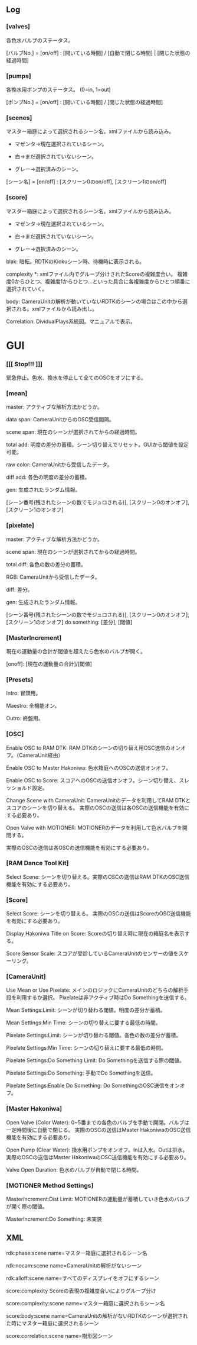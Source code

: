 ## Log

### [valves]
各色水バルブのステータス。

[バルブNo.] = [on/off] : [開いている時間] / [自動で閉じる時間] | [閉じた状態の経過時間]

### [pumps]
各換水用ポンプのステータス。
(0=in, 1=out)

[ポンプNo.] = [on/off] : [開いている時間] / [閉じた状態の経過時間]

### [scenes]

マスター箱庭によって選択されるシーン名。xmlファイルから読み込み。

- マゼンタ→現在選択されているシーン。

- 白→まだ選択されていないシーン。

- グレー→選択済みのシーン。

[シーン名] = [on/off] : [スクリーン0のon/off], [スクリーン1のon/off]

### [score]
マスター箱庭によって選択されるシーン名。xmlファイルから読み込み。

- マゼンタ→現在選択されているシーン。

- 白→まだ選択されていないシーン。

- グレー→選択済みのシーン。

blak: 暗転。RDTKのKiokuシーン時、待機時に表示される。

complexity *: xmlファイル内でグループ分けされたScoreの複雑度合い。
複雑度0からひとつ、複雑度1からひとつ...といった具合に各複雑度からひとつ順番に選択されていく。

body: CameraUnitの解析が動いていないRDTKのシーンの場合はこの中から選択される。xmlファイルから読み出し。

Correlation: DividualPlays系統図。マニュアルで表示。

# GUI

### [[[ Stop!!! ]]]
緊急停止。色水、換水を停止して全てのOSCをオフにする。

### [mean]
master: アクティブな解析方法かどうか。

data span: CameraUnitからのOSC受信間隔。

scene span: 現在のシーンが選択されてからの経過時間。

total add: 明度の差分の蓄積。シーン切り替えでリセット。GUIから閾値を設定可能。			

raw color: CameraUnitから受信したデータ。

diff add: 各色の明度の差分の蓄積。

gen: 生成されたランダム情報。

[シーン番号(残されたシーンの数でモジュロされる)], [スクリーン0のオンオフ], [スクリーン1のオンオフ]

### [pixelate]
master: アクティブな解析方法かどうか。

scene span: 現在のシーンが選択されてからの経過時間。

total diff: 各色の数の差分の蓄積。

RGB: CameraUnitから受信したデータ。

diff: 差分。

gen: 生成されたランダム情報。

[シーン番号(残されたシーンの数でモジュロされる)], [スクリーン0のオンオフ], [スクリーン1のオンオフ]
do something: [差分], [閾値]

### [MasterIncrement]
現在の運動量の合計が閾値を超えたら色水のバルブが開く。

\[onoff]: [現在の運動量の合計]/[閾値]

### [Presets]
Intro: 冒頭用。

Maestro: 全機能オン。

Outro: 終盤用。

### [OSC]
Enable OSC to RAM DTK: RAM DTKのシーンの切り替え用OSC送信のオンオフ。（CameraUnit経由）

Enable OSC to Master Hakoniwa: 色水箱庭へのOSCの送信オンオフ。

Enable OSC to Score: スコアへのOSCの送信オンオフ。シーン切り替え、スレッショルド設定。

Change Scene with CameraUnit: CameraUnitのデータを利用してRAM DTKとスコアのシーンを切り替える。
実際のOSCの送信は各OSCの送信機能を有効にする必要あり。

Open Valve with MOTIONER: MOTIONERのデータを利用して色水バルブを開閉する。

実際のOSCの送信は各OSCの送信機能を有効にする必要あり。

### [RAM Dance Tool Kit]
Select Scene: シーンを切り替える。実際のOSCの送信はRAM DTKのOSC送信機能を有効にする必要あり。

### [Score]
Select Score: シーンを切り替える。
実際のOSCの送信はScoreのOSC送信機能を有効にする必要あり。

Display Hakoniwa Title on Score: Scoreの切り替え時に現在の箱庭名を表示する。

Score Sensor Scale: スコアが受診しているCameraUnitのセンサーの値をスケーリング。

### [CameraUnit]
Use Mean or Use Pixelate: メインのロジックにCameraUnitのどちらの解析手段を利用するか選択。
Pixelateは非アクティブ時はDo Somethingを送信する。

Mean Settings:Limit: シーンが切り替わる閾値。明度の差分が蓄積。

Mean Settings:Min Time: シーンの切り替えに要する最低の時間。

Pixelate Settings:Limit: シーンが切り替わる閾値。各色の数の差分が蓄積。

Pixelate Settings:Min Time: シーンの切り替えに要する最低の時間。

Pixelate Settings:Do Something Limit: Do Somethingを送信する際の閾値。

Pixelate Settings:Do Something: 手動でDo Somethingを送信。

Pixelate Settings:Enable Do Something: Do SomethingのOSC送信をオンオフ。

### [Master Hakoniwa]
Open Valve (Color Water): 0~5番までの各色のバルブを手動で開閉。バルブは一定時間後に自動で閉じる。
実際のOSCの送信はMaster HakoniwaのOSC送信機能を有効にする必要あり。

Open Pump (Clear Water): 換水用ポンプをオンオフ。Inは入水。Outは排水。
実際のOSCの送信はMaster HakoniwaのOSC送信機能を有効にする必要あり。

Valve Open Duration: 色水のバルブが自動で閉じる時間。

### [MOTIONER Method Settings]
MasterIncrement:Dist Limit: MOTIONERの運動量が蓄積していき色水のバルブが開く際の閾値。

MasterIncrement:Do Something: 未実装

## XML
rdk:phase:scene name=マスター箱庭に選択されるシーン名

rdk:nocam:scene name=CameraUnitの解析がないシーン

rdk:alloff:scene name=すべてのディスプレイをオフにするシーン

score:complexity Scoreの表現の複雑度合いによりグループ分け

score:complexity:scene name=マスター箱庭に選択されるシーン名

score:body:scene name=CameraUnitの解析がないRDTKのシーンが選択された時にマスター箱庭に選択されるシーン

score:correlation:scene name=樹形図シーン